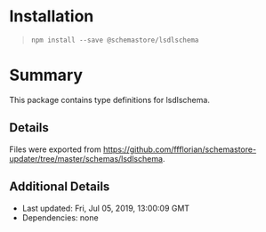# Installation
> `npm install --save @schemastore/lsdlschema`

# Summary
This package contains type definitions for lsdlschema.

## Details
Files were exported from https://github.com/ffflorian/schemastore-updater/tree/master/schemas/lsdlschema.

## Additional Details
* Last updated: Fri, Jul 05, 2019, 13:00:09 GMT
* Dependencies: none
